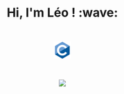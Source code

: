 <h1 align="center">Hi, I'm Léo ! :wave:</h1>

<br />

<p align="center">
  <img height="40" src="https://raw.githubusercontent.com/devicons/devicon/master/icons/c/c-original.svg" title="C" />
</p>

<br />

<p align="center">
  <img height="40" src="https://github-profile-trophy.vercel.app/?username=Pixelum42&theme=dracula&column=7&margin-w=10&no-frame=true" />
</p>


